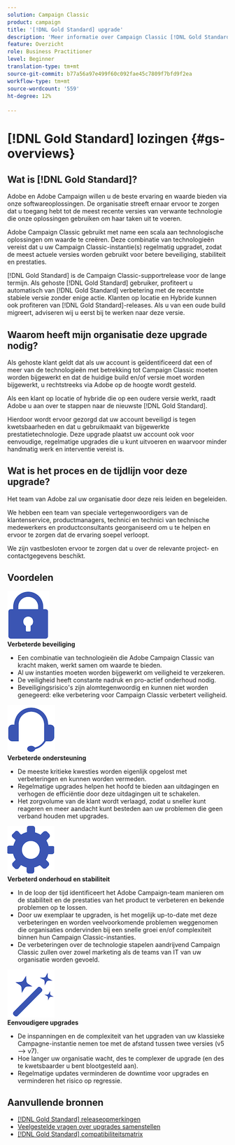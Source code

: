 ```yaml
---
solution: Campaign Classic
product: campaign
title: '[!DNL Gold Standard] upgrade'
description: 'Meer informatie over Campaign Classic [!DNL Gold Standard] '
feature: Overzicht
role: Business Practitioner
level: Beginner
translation-type: tm+mt
source-git-commit: b77a56a97e499f60c092fae45c7809f7bfd9f2ea
workflow-type: tm+mt
source-wordcount: '559'
ht-degree: 12%

---
```



# [!DNL Gold Standard] lozingen  {#gs-overviews}

## Wat is [!DNL Gold Standard]?

Adobe en Adobe Campaign willen u de beste ervaring en waarde bieden via onze softwareoplossingen. De organisatie streeft ernaar ervoor te zorgen dat u toegang hebt tot de meest recente versies van verwante technologie die onze oplossingen gebruiken om haar taken uit te voeren.

Adobe Campaign Classic gebruikt met name een scala aan technologische oplossingen om waarde te creëren. Deze combinatie van technologieën vereist dat u uw Campaign Classic-instantie(s) regelmatig upgradet, zodat de meest actuele versies worden gebruikt voor betere beveiliging, stabiliteit en prestaties.

[!DNL Gold Standard] is de Campaign Classic-supportrelease voor de lange termijn. Als gehoste [!DNL Gold Standard] gebruiker, profiteert u automatisch van [!DNL Gold Standard] verbetering met de recentste stabiele versie zonder enige actie. Klanten op locatie en Hybride kunnen ook profiteren van [!DNL Gold Standard]-releases. Als u van een oude build migreert, adviseren wij u eerst bij te werken naar deze versie.

## Waarom heeft mijn organisatie deze upgrade nodig?

Als gehoste klant geldt dat als uw account is geïdentificeerd dat een of meer van de technologieën met betrekking tot Campaign Classic moeten worden bijgewerkt en dat de huidige build en/of versie moet worden bijgewerkt, u rechtstreeks via Adobe op de hoogte wordt gesteld.

Als een klant op locatie of hybride die op een oudere versie werkt, raadt Adobe u aan over te stappen naar de nieuwste [!DNL Gold Standard].

Hierdoor wordt ervoor gezorgd dat uw account beveiligd is tegen kwetsbaarheden en dat u gebruikmaakt van bijgewerkte prestatietechnologie. Deze upgrade plaatst uw account ook voor eenvoudige, regelmatige upgrades die u kunt uitvoeren en waarvoor minder handmatig werk en interventie vereist is.

## Wat is het proces en de tijdlijn voor deze upgrade?

Het team van Adobe zal uw organisatie door deze reis leiden en begeleiden.

We hebben een team van speciale vertegenwoordigers van de klantenservice, productmanagers, technici en technici van technische medewerkers en productconsultants georganiseerd om u te helpen en ervoor te zorgen dat de ervaring soepel verloopt.

We zijn vastbesloten ervoor te zorgen dat u over de relevante project- en contactgegevens beschikt.

## Voordelen

<tr>
  <td>
      <img alt="Beveiliging" src="assets/do-not-localize/security.png"/>
    <div>
    <strong>Verbeterde beveiliging</strong>
    </div>
    <ul>
    <li>Een combinatie van technologieën die Adobe Campaign Classic van kracht maken, werkt samen om waarde te bieden.</li>
    <li>Al uw instanties moeten worden bijgewerkt om veiligheid te verzekeren.</li>
    <li>De veiligheid heeft constante nadruk en pro-actief onderhoud nodig.</li>
    <li>Beveiligingsrisico's zijn alomtegenwoordig en kunnen niet worden genegeerd: elke verbetering voor Campaign Classic verbetert veiligheid.</li>
    </ul>
  </td>

<td>
      <img alt="Ondersteuning" src="assets/do-not-localize/support.png" />
    <div>
    <strong>Verbeterde ondersteuning</strong>
    </div>
    <ul>
    <li>De meeste kritieke kwesties worden eigenlijk opgelost met verbeteringen en kunnen worden vermeden.</li>
    <li>Regelmatige upgrades helpen het hoofd te bieden aan uitdagingen en verhogen de efficiëntie door deze uitdagingen uit te schakelen.</li>
    <li>Het zorgvolume van de klant wordt verlaagd, zodat u sneller kunt reageren en meer aandacht kunt besteden aan uw problemen die geen verband houden met upgrades.</li>
    </ul>
  </td>
</tr>

<tr>
  <td>
      <img alt="Onderhoud" src="assets/do-not-localize/maintenance.png"/>
    <div>
    <strong>Verbeterd onderhoud en stabiliteit</strong>
    </div>
    <ul>
    <li>In de loop der tijd identificeert het Adobe Campaign-team manieren om de stabiliteit en de prestaties van het product te verbeteren en bekende problemen op te lossen.</li>
    <li>Door uw exemplaar te upgraden, is het mogelijk up-to-date met deze verbeteringen en worden veelvoorkomende problemen weggenomen die organisaties ondervinden bij een snelle groei en/of complexiteit binnen hun Campaign Classic-instanties.</li>
    <li>De verbeteringen over de technologie stapelen aandrijvend Campaign Classic zullen over zowel marketing als de teams van IT van uw organisatie worden gevoeld.</li>
    </ul>
  </td>

<td>
      <img alt="Buildupgrade" src="assets/do-not-localize/upgrades.png" />
    <div>
    <strong>Eenvoudigere upgrades</strong>
    </a>
    </div>
    <ul>
    <li>De inspanningen en de complexiteit van het upgraden van uw klassieke Campagne-instantie nemen toe met de afstand tussen twee versies (v5 —&gt; v7).</li>
    <li>Hoe langer uw organisatie wacht, des te complexer de upgrade (en des te kwetsbaarder u bent blootgesteld aan).</li>
    <li>Regelmatige updates verminderen de downtime voor upgrades en verminderen het risico op regressie.</li>
    </ul>
  </td>
</tr>
</table>

## Aanvullende bronnen

* [[!DNL Gold Standard] releaseopmerkingen](gold-standard.md)
* [Veelgestelde vragen over upgrades samenstellen](../../platform/using/faq-build-upgrade.md)
* [[!DNL Gold Standard] compatibiliteitsmatrix](compatibility-matrix-gs.md)
